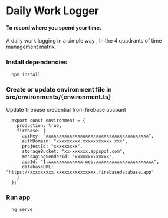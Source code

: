 # Daily Work Logger
#### To record where you spend your time.
A daily work logging in a simple way , In the 4 quadrants of time management matrix.



### Install dependencies
```
  npm install
```

### Create or update environment file in src/environments/{environment.ts}
Update firebase credential from firebase account
```
  export const environment = {
    production: true,
    firebase: {
      apiKey: "xxxxxxxxxxxxxxxxxxxxxxxxxxxxxxxxxxxxxxx",
      authDomain: "xxxxxxxxx.xxxxxxxxxxx.xxx",
      projectId: "xxxxxxxxx",
      storageBucket: "xx-xxxxxx.appspot.com",
      messagingSenderId: "xxxxxxxxxxxxx",
      appId: "1:xxxxxxxxxxxxx:web:xxxxxxxxxxxxxxxxxxxxxx",
      databaseURL: "https://xxxxxxxxx.xxxxxxxxxxxxxxx.firebasedatabase.app"
    }
  };
```


### Run app
```
  ng serve
```
